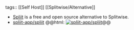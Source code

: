 tags:: [[Self Host]] [[Splitwise/Alternative]]

- [Spliit](https://spliit.app/) is a free and open source alternative to Splitwise.
- [spliit-app/spliit](https://github.com/spliit-app/spliit)
  @@html: <a href="https://github.com/spliit-app/spliit/"><img src="https://github-readme-stats-astronomer.vercel.app/api/pin/?username=spliit-app&repo=spliit&theme=tokyonight" alt="spliit-app/spliit"/></a>@@